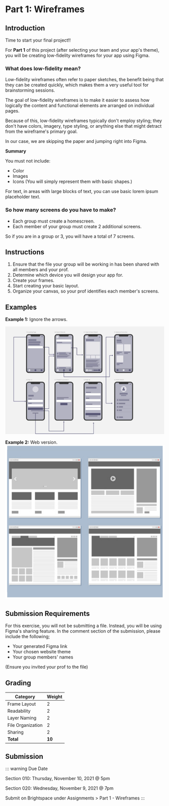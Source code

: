 # Part 1: Wireframes

## Introduction

Time to start your final project!!

For **Part 1** of this project (after selecting your team and your app's theme), you will be creating low-fidelity wireframes for your app using Figma.

### What does low-fidelity mean?

Low-fidelity wireframes often refer to paper sketches, the benefit being that they can be created quickly, which makes them a very useful tool for brainstorming sessions.

The goal of low-fidelity wireframes is to make it easier to assess how logically the content and functional elements are arranged on individual pages.

Because of this, low-fidelity wireframes typically don't employ styling; they don't have colors, imagery, type styling, or anything else that might detract from the wireframe's primary goal.

In our case, we are skipping the paper and jumping right into Figma.

**Summary**

You must not include:

- Color
- Images
- Icons
  (You will simply represent them with basic shapes.)

For text, in areas with large blocks of text, you can use basic lorem ipsum placeholder text.

### So how many screens do you have to make?

- Each group must create a homescreen.
- Each member of your group must create 2 additional screens.

So if you are in a group or 3, you will have a total of 7 screens.

## Instructions

1. Ensure that the file your group will be working in has been shared with all members and your prof.
2. Determine which device you will design your app for.
3. Create your frames.
4. Start creating your basic layout.
5. Organize your canvas, so your prof identifies each member's screens.

## Examples

**Example 1:** Ignore the arrows.

![Example 1](./assets/p1-example-1.png)

**Example 2:** Web version.
![Example 2](./assets/p1-example-2.png)

## Submission Requirements

For this exercise, you will not be submitting a file. Instead, you will be using Figma's sharing feature. In the comment section of the submission, please include the following;

- Your generated Figma link
- Your chosen website theme
- Your group members' names

(Ensure you invited your prof to the file)

## Grading

| Category          | Weight |
| ----------------- | ------ |
| Frame Layout      | 2      |
| Readability       | 2      |
| Layer Naming      | 2      |
| File Organization | 2      |
| Sharing           | 2      |
| **Total**         | **10** |

## Submission

::: warning Due Date

Section 010: Thursday, November 10, 2021 @ 5pm

Section 020: Wednesday, November 9, 2021 @ 7pm

Submit on Brightspace under Assignments > Part 1 - Wireframes
:::
